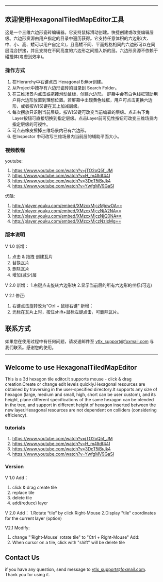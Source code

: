 ---------------------------------------------------------------------------------------------------------------------------------------

## 欢迎使用HexagonalTiledMapEditor工具

这是一个三维六边形瓷砖编辑器。它支持鼠标滑动创建。快捷创建或改变编辑层级。六边形资源由用户指定的目录中遍历获得。它支持任意体积的六边形(大、中、小、高、矮可以用户自定义)，且高矮不同、平面规格相同的六边形可以在同层混合拼接，并且支持在不同高度的六边形之间插入新的层。六边形资源不依赖于碰撞体(考虑到效率)。

### 操作方式

1. 在Hierarchy中右键点击 Hexagonal Editor创建。
2. 从Project中拽存有六边形瓷砖的目录到 Search Folder。
3. 在三维场景内点击或拖拽滑动鼠标，创建六边形。
屏幕中会有白色线框辅助用户将六边形放置到理想位置。若屏幕中出现黄色线框，用户可点击更换六边形，或者按W(S)键在其上加减层级。
4. 每次摆放只识别当前层级。按W(S)键可改变当前编辑的层级。点击右下角Layer按钮可直接切换到指定层级。点击Layer前可见性按钮可改变三维场景内指定层级的可视性。
5. 可点击橡皮擦掉三维场景内已有六边形。
6. 在Inspector 中可改写三维场景内当前层的辅助平面大小。

### 视频教程

youtube:
1. https://www.youtube.com/watch?v=jTO2oQ5f_JM    
2. https://www.youtube.com/watch?v=H_m4Itdf44I    
3. https://www.youtube.com/watch?v=3DcT5iBrJk4    
4. https://www.youtube.com/watch?v=YwfgMV9GaSI    
    
优酷:
1. http://player.youku.com/embed/XMzcxMjczMjcwOA==
2. http://player.youku.com/embed/XMzcxMjczNjA2NA==
3. http://player.youku.com/embed/XMzcxMjczNjQ0NA==
4. http://player.youku.com/embed/XMzcxMjczNzIxMg==


### 版本说明

V 1.0
新增：
1. 点击 & 拖拽 创建瓦片
2. 替换瓦片
3. 删除瓦片
4. 增加(减少)层

V 2.0 
新增：
1.右键点击旋转六边形块 
2.显示当前层的所有六边形的坐标(可选) 

V 2.1
修正: 
1. 右键点击旋转改为"Ctrl + 鼠标右键"
新增：
1. 光标在瓦片上时，按住shift+鼠标左键点击，可删除瓦片。



## 联系方式

如果您在使用过程中有任何问题，请发送邮件至 ytlx_support@foxmail.com 与我们联系。感谢您的使用。

---------------------------------------------------------------------------------------------------------------------------------------

## Welcome to use HexagonalTiledMapEditor
This is a 3d hexagon tile editor.It supports mouse - click & drag creation.Create or change edit levels quickly.Hexagonal resources are obtained by traversing in the user-specified directory.It supports any size of hexagon (large, medium and small, high, short can be user custom), and its height, plane different specifications of the same hexagon can be blended in the tree, and support in different height of hexagon inserted between the new layer.Hexagonal resources are not dependent on colliders (considering efficiency).


### tutorials
1. https://www.youtube.com/watch?v=jTO2oQ5f_JM
2. https://www.youtube.com/watch?v=H_m4Itdf44I
3. https://www.youtube.com/watch?v=3DcT5iBrJk4
4. https://www.youtube.com/watch?v=YwfgMV9GaSI


### Version
V 1.0
Add：
1. click & drag create tile
2. replace tile
3. delete tile
4. add(reduce) layer

V 2.0
Add：
1.Rotate “tile” by click Right-Mouse
2.Display "tile" coordinates for the current layer (option)

V2.1
Modify:
1. change "'Right-Mouse' rotate tile" to "Ctrl + Right-Mouse"
Add:
1. When cursor on a tile,  click with "shift" will be delete tile



## Contact Us
if you have any question, send message to ytlx_support@foxmail.com. Thank you for using it.
